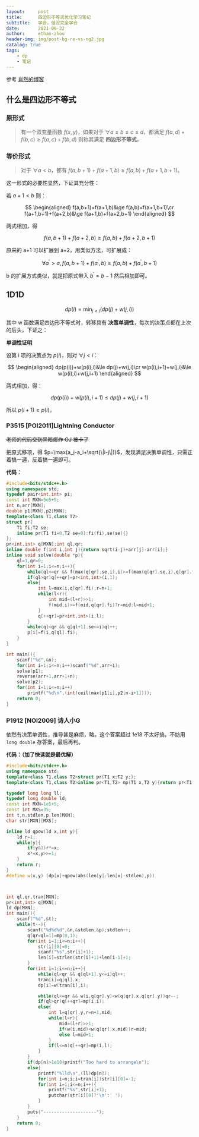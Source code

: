 ```yaml
---
layout:     post
title:      四边形不等式优化学习笔记
subtitle:   学会，但没完全学会
date:       2021-06-22
author:     ethan-zhou
header-img: img/post-bg-re-vs-ng2.jpg
catalog: true
tags:
    - dp
    - 笔记
---
```


参考 [肖然的博客](https://www.luogu.com.cn/blog/BeWild/post-si-bian-xing-fou-deng-shi-you-hua-dp)

## 什么是四边形不等式

### 原形式

> 有一个双变量函数 $f(x,y)$，如果对于 $\forall a\le b\le c\le d$，都满足 $f(a,d)+f(b,c)\ge f(a,c)+f(b,d)$ 则称其满足 **四边形不等式**。 

### 等价形式

> 对于 $\forall a<b$，都有 $f(a,b+1)+f(a+1,b)\ge f(a,b)+f(a+1,b+1)$。

这一形式的必要性显然，下证其充分性：


若 $a+1<b$ 则：

$$
\begin{aligned}
f(a,b+1)+f(a+1,b)&\ge f(a,b)+f(a+1,b+1)\cr
f(a+1,b+1)+f(a+2,b)&\ge f(a+1,b)+f(a+2,b+1)
\end{aligned}
$$

两式相加，得

$$f(a,b+1)+f(a+2,b)\ge f(a,b)+f(a+2,b+1)$$

原来的 a+1 可以扩展到 a+2，用类似方法，可扩展成：

$$\forall a^{\prime}>a,f(a,b+1)+f(a^{\prime},b)\ge f(a,b)+f(a^{\prime},b+1)$$

b 的扩展方式类似，就是把原式带入 $b^{\prime}=b-1$ 然后相加即可。

## 1D1D

$$dp(i)=\min_{j<i}(dp(j)+w(j,i))$$

其中 w 函数满足四边形不等式时，转移具有 **决策单调性**，每次的决策点都在上次的后头，下证之：

**单调性证明**

设第 i 项的决策点为 $p(i)$，则对 $\forall j<i$：

$$
\begin{aligned}
dp(p(i))+w(p(i),i)&\le dp(j)+w(j,i)\cr
w(p(i),i+1)+w(j,i)&\le w(p(i),i)+w(j,i+1)
\end{aligned}
$$

两式相加，得：

$$dp(p(i))+w(p(i),i+1)\le dp(j)+w(j,i+1)$$

所以 $p(i+1)\ge p(i)$。


### P3515 [POI2011]Lightning Conductor

~~老师的代码交到黑暗爆炸 OJ 被卡了~~

把原式移项，得 $p=\max(a_j-a_i+\sqrt{\|i-j\|)}$，发现满足决策单调性，只需正着搞一遍，反着搞一遍即可。

**代码：**

```cpp
#include<bits/stdc++.h>
using namespace std;
typedef pair<int,int> pi;
const int MXN=5e5+5;
int n,arr[MXN];
double p1[MXN],p2[MXN];
template<class T1,class T2>
struct pr{
	T1 fi;T2 se;
	inline pr(T1 fi=0,T2 se=0):fi(fi),se(se){}
};
pr<int,int> q[MXN];int ql,qr;
inline double f(int i,int j){return sqrt(i-j)+arr[j]-arr[i];}
inline void solve(double *p){
	ql=1,qr=0;
	for(int i=1;i<=n;i++){
		while(ql<=qr && f(max(q[qr].se,i),i)>=f(max(q[qr].se,i),q[qr].fi))qr--;
		if(ql>qr)q[++qr]=pr<int,int>(i,1);
		else{
			int l=max(i,q[qr].fi),r=n+1;
			while(l<r){
				int mid=(l+r)>>1;
				f(mid,i)>=f(mid,q[qr].fi)?r=mid:l=mid+1;
			}
			q[++qr]=pr<int,int>(i,l);
		}
		while(ql<qr && q[ql+1].se<=i)ql++;
		p[i]=f(i,q[ql].fi);
	}
}

int main(){
	scanf("%d",&n);
	for(int i=1;i<=n;i++)scanf("%d",arr+i);
	solve(p1);
	reverse(arr+1,arr+1+n);
	solve(p2);
	for(int i=1;i<=n;i++)
		printf("%d\n",(int)ceil(max(p1[i],p2[n-i+1])));
	return 0;
}
```

### P1912 [NOI2009] 诗人小G

依然有决策单调性，推导甚是麻烦，略。这个答案超过 1e18 不太好搞，不妨用 `long double` 存答案，最后再判。

**代码：（加了快读就是最优解）**

```cpp
#include<bits/stdc++.h>
using namespace std;
template<class T1,class T2>struct pr{T1 x;T2 y;};
template<class T1,class T2>inline pr<T1,T2> mp(T1 x,T2 y){return pr<T1,T2>{x,y};}

typedef long long ll;
typedef long double ld;
const int MXN=1e5+5;
const int MXS=35;
int t,n,stdlen,p,len[MXN];
char str[MXN][MXS];

inline ld qpow(ld x,int y){
	ld r=1;
	while(y){
		if(y&1)r*=x;
		x*=x,y>>=1;
	}
	return r;
}
#define w(x,y) (dp[x]+qpow(abs(len[y]-len[x]-stdlen),p))



int ql,qr,tran[MXN];
pr<int,int> q[MXN];
ld dp[MXN];
int main(){
	scanf("%d",&t);
	while(t--){
		scanf("%d%d%d",&n,&stdlen,&p);stdlen++;
		q[qr=ql=1]=mp(0,1);
		for(int i=1;i<=n;i++){
			str[i][0]=0;
			scanf("%s",str[i]+1);
			len[i]=strlen(str[i]+1)+len[i-1]+1;
		}
		for(int i=1;i<=n;i++){
			while(ql<qr && q[ql+1].y<=i)ql++;
			tran[i]=q[ql].x;
			dp[i]=w(tran[i],i);

			while(ql<=qr && w(i,q[qr].y)<w(q[qr].x,q[qr].y))qr--;
			if(ql>qr)q[++qr]=mp(i,i);
			else{
				int l=q[qr].y,r=n+1,mid;
				while(l<r){
					mid=(l+r)>>1;
					if(w(i,mid)<w(q[qr].x,mid))r=mid;
					else l=mid+1;
				}
				if(l<=n)q[++qr]=mp(i,l);
			}
		}
		if(dp[n]>1e18)printf("Too hard to arrange\n");
		else{
			printf("%lld\n",(ll)dp[n]);
			for(int i=n;i;i=tran[i])str[i][0]=-1;
			for(int i=1;i<=n;i++){
				printf("%s",str[i]+1);
				putchar(str[i][0]?'\n':' ');
			}
		}
		puts("--------------------");
	}
	return 0;
}
```


